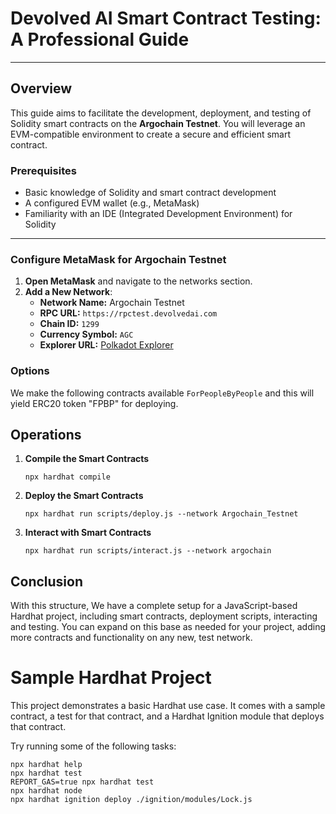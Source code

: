 # Devolved AI Smart Contract Testing: A Professional Guide

---

## Overview

This guide aims to facilitate the development, deployment, and testing of Solidity smart contracts on the **Argochain Testnet**. You will leverage an EVM-compatible environment to create a secure and efficient smart contract. 

### Prerequisites
- Basic knowledge of Solidity and smart contract development
- A configured EVM wallet (e.g., MetaMask)
- Familiarity with an IDE (Integrated Development Environment) for Solidity

---

### Configure MetaMask for Argochain Testnet

1. **Open MetaMask** and navigate to the networks section.
2. **Add a New Network**:
   - **Network Name:** Argochain Testnet
   - **RPC URL:** `https://rpctest.devolvedai.com`
   - **Chain ID:** `1299`
   - **Currency Symbol:** `AGC`
   - **Explorer URL:** [Polkadot Explorer](https://polkadot.js.org/apps/?rpc=wss%3A%2F%2Frpctest.devolvedai.com#/explorer)

### Options
We make the following contracts available `ForPeopleByPeople` and this will yield ERC20 token "FPBP" for deploying.

## Operations

1. **Compile the Smart Contracts**
   
   `npx hardhat compile`

2. **Deploy the Smart Contracts**
   
   `npx hardhat run scripts/deploy.js --network Argochain_Testnet`

3. **Interact with Smart Contracts**
   
   `npx hardhat run scripts/interact.js --network argochain`

## Conclusion

With this structure, We have a complete setup for a JavaScript-based Hardhat project, including smart contracts, deployment scripts, interacting and testing. You can expand on this base as needed for your project, adding more contracts and functionality on any new, test network.


# Sample Hardhat Project

This project demonstrates a basic Hardhat use case. It comes with a sample contract, a test for that contract, and a Hardhat Ignition module that deploys that contract.

Try running some of the following tasks:

```shell
npx hardhat help
npx hardhat test
REPORT_GAS=true npx hardhat test
npx hardhat node
npx hardhat ignition deploy ./ignition/modules/Lock.js
```
